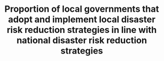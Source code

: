 ---
title: Proportion  of  local  governments  that  adopt  and  implement  local  disaster  risk  reduction  strategies  in  line  with  national  disaster  risk  reduction  strategies
permalink: /11-b-2/
sdg_goal: 11
layout: indicator
indicator: 11.b.2
indicator_variable: null
graph: binary
graph_type_description: null
graph_status_notes: Posted
variable_description: null
variable_notes: null
un_designated_tier: '3'
target_id: 11.b
has_metadata: false
goal_meta_link: 'http://unstats.un.org/sdgs/files/metadata-compilation/Metadata-Goal-11.pdf'
goal_meta_link_page: 36
indicator_name: Proportion  of  local  governments  that  adopt  and  implement  local  disaster  risk  reduction  strategies  in  line  with  national  disaster  risk  reduction  strategies
target: >-
  By  2020,  substantially  increase  the  number  of  cities  and  human  settlements  adopting  and  implementing  integrated  policies  and  plans  towards  inclusion,  resource  efficiency,  mitigation  and  adaptation  to  climate  change,  resilience 
source_title: null
source_notes: null
published: true
graph_title: Has  the  US  established  national  and  local  disaster  risk  reduction  strategies?
us_method_of_computation: >-
  US  Presidential  Policy  Directive  8:  National  Preparedness,  including  the  National  Preparedness  Goal  and  the  National  Preparedness  System
periodicity: Annual
unit_of_measure: Yes/no
date_metadata_updated: January  2017
source_agency_staff_name: Elan  Strait
source_agency_staff_email: Elan_P_Strait@nsc.eop.gov
source_agency_survey_dataset: National  Security  Council/Executive  Office  of  the  President
un_custodial_agency: UNISDR  
---